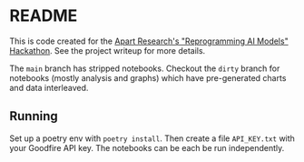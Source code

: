 # README

This is code created for the [Apart Research's "Reprogramming AI Models" Hackathon](https://www.apartresearch.com/event/reprogramming-ai-models-hackathon). See the project writeup for more details.

The `main` branch has stripped notebooks. Checkout the `dirty` branch for notebooks (mostly analysis and graphs) which have pre-generated charts and data interleaved.

## Running

Set up a poetry env with `poetry install`. Then create a file `API_KEY.txt` with your Goodfire API key. The notebooks can be each be run independently.

